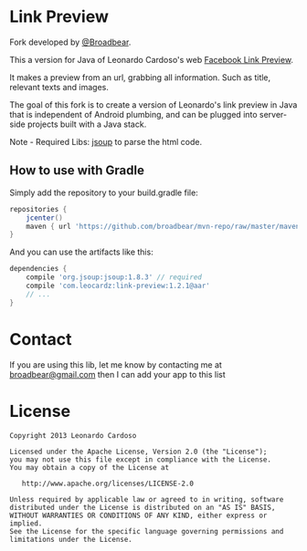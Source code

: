 Link Preview
============

Fork developed by <a href='https://github.com/broadbear' target='_blank'>@Broadbear</a>. 

This a version for Java of Leonardo Cardoso's web [Facebook Link Preview](http://lab.leocardz.com/facebook-link-preview-php--jquery/ "Facebook Link Preview").

It makes a preview from an url, grabbing all information. Such as title, relevant texts and images.

The goal of this fork is to create a version of Leonardo's link preview in Java that is independent of Android plumbing, and can be plugged into server-side projects built with a Java stack.

Note - Required Libs: [jsoup](http://jsoup.org/ "jsoup") to parse the html code.

## How to use with Gradle

Simply add the repository to your build.gradle file:
```groovy
repositories {
	jcenter()
	maven { url 'https://github.com/broadbear/mvn-repo/raw/master/maven-deploy' }
}
```

And you can use the artifacts like this:
```groovy
dependencies {
    compile 'org.jsoup:jsoup:1.8.3' // required
	compile 'com.leocardz:link-preview:1.2.1@aar'
	// ...
}
```

Contact
=================================
If you are using this lib, let me know by contacting me at broadbear@gmail.com then I can add your app to this list


License
=================================

    Copyright 2013 Leonardo Cardoso

    Licensed under the Apache License, Version 2.0 (the "License");
    you may not use this file except in compliance with the License.
    You may obtain a copy of the License at

       http://www.apache.org/licenses/LICENSE-2.0

    Unless required by applicable law or agreed to in writing, software
    distributed under the License is distributed on an "AS IS" BASIS,
    WITHOUT WARRANTIES OR CONDITIONS OF ANY KIND, either express or implied.
    See the License for the specific language governing permissions and
    limitations under the License.
